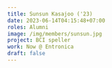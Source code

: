 ```yaml
---
title: Sunsun Kasajoo ('23)
date: 2023-06-14T04:15:48+07:00
roles: Alumni
image: /img/members/sunsun.jpg
project: BCI speller
work: Now @ Entronica
draft: false
---
```


